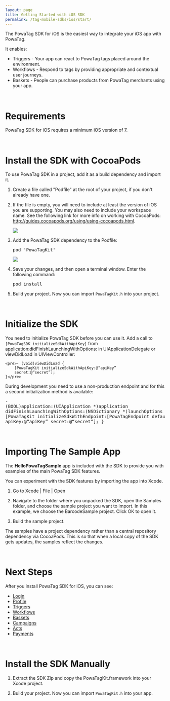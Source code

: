 ```yaml
---
layout: page
title: Getting Started with iOS SDK
permalink: /tag-mobile-sdks/ios/start/
---
```


The PowaTag SDK for iOS is the easiest way to integrate your iOS app with PowaTag.

It enables:

* Triggers - Your app can react to PowaTag tags placed around the environment.
* Workflows - Respond to tags by providing appropriate and contextual user journeys.
* Baskets - People can purchase products from PowaTag merchants using your app.

<br />

# Requirements

PowaTag SDK for iOS requires a minimum iOS version of 7.

<br />

# Install the SDK with CocoaPods

To use PowaTag SDK in a project, add it as a build dependency and import it.

1. Create a file called "Podfile" at the root of your project, if you don't already have one.

2. If the file is empty, you will need to include at least the version of iOS you are supporting. You may also need to include your workspace name. See the following link for more info on working with CocoaPods: http://guides.cocoapods.org/using/using-cocoapods.html.

    <img src="{{ '/images/powatag_mobile_sdks_ios_start_new_podfile.png' | prepend: site.baseurl }}" />

3. Add the PowaTag SDK dependency to the Podfile:

    <pre>pod 'PowaTagKit'</pre>

    <img src="{{ '/images/powatag_mobile_sdks_ios_start_podfile.png' | prepend: site.baseurl }}" />

4. Save your changes, and then open a terminal window. Enter the following command:

    <pre>pod install</pre>

5. Build your project. Now you can import `PowaTagKit.h` into your project.

<br />

# Initialize the SDK

You need to initialize PowaTag SDK before you can use it. Add a call to `[PowaTagSDK initializeSdkWithApiKey]` from application:didFinishLaunchingWithOptions: in UIApplicationDelegate or viewDidLoad in UIViewController:
	
	<pre>- (void)viewDidLoad {
		[PowaTagKit initializeSdkWithApiKey:@“apiKey”
		secret:@“secret”];
	}</pre>

	
During development you need to use a non-production endpoint and for this a second initialization method is available:
	<pre>- (BOOL)application:(UIApplication *)application 
    didFinishLaunchingWithOptions:(NSDictionary *)launchOptions 
	{
		[PowaTagKit initializeSdkWithEndpoint:[PowaTagEndpoint defaultEndpoint]
		apiKey:@“apiKey”
		secret:@“secret”];
    }</pre>
			 
<br />

# Importing The Sample App

The **HelloPowaTagSample** app is included with the SDK to provide you with examples of the main PowaTag SDK features. 

You can experiment with the SDK features by importing the app into Xcode.

1. Go to Xcode \| File \| Open

2. Navigate to the folder where you unpacked the SDK, open the Samples folder, and choose the sample project you want to import. In this example, we choose the BarcodeSample project. Click OK to open it.

3. Build the sample project.

The samples have a project dependency rather than a central repository dependency via CocoaPods. This is so that when a local copy of the SDK gets updates, the samples reflect the changes.

<br />

# Next Steps

After you install PowaTag SDK for iOS, you can see:

* [Login]({{site.baseurl}}/tag-mobile-sdks/ios/login/)
* [Profile]({{site.baseurl}}/tag-mobile-sdks/ios/profile/)
* [Triggers]({{site.baseurl}}/tag-mobile-sdks/ios/triggers/)
* [Workflows]({{site.baseurl}}/tag-mobile-sdks/ios/workflows/)
* [Baskets]({{site.baseurl}}/tag-mobile-sdks/ios/baskets/)
* [Campaigns]({{site.baseurl}}/tag-mobile-sdks/ios/campaigns/)
* [Acts]({{site.baseurl}}/tag-mobile-sdks/ios/acts/)
* [Payments]({{site.baseurl}}/tag-mobile-sdks/ios/payments/)

<br />

# Install the SDK Manually

1. Extract the SDK Zip and copy the PowaTagKit.framework into your Xcode project.

2. Build your project. Now you can import `PowaTagKit.h` into your app.
